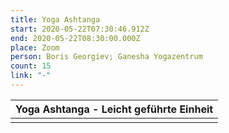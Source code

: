 ```yaml
---
title: Yoga Ashtanga
start: 2020-05-22T07:30:46.912Z
end: 2020-05-22T08:30:00.000Z
place: Zoom
person: Boris Georgiev; Ganesha Yogazentrum
count: 15
link: "-"
---
```

<!--StartFragment-->

| Yoga Ashtanga - Leicht geführte Einheit |
| --------------------------------------- |
|                                         |

<!--EndFragment-->